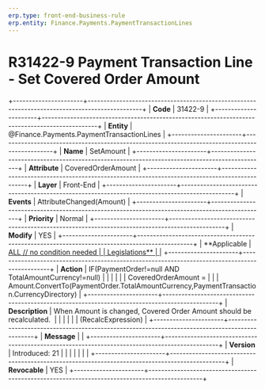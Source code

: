 ```yaml
---
erp.type: front-end-business-rule
erp.entity: Finance.Payments.PaymentTransactionLines
---
```


# R31422-9 Payment Transaction Line - Set Covered Order Amount
+----------------------+-----------------------------------------------------------------------------------------------+
| **Code**             | 31422-9                                                                                       |
+----------------------+-----------------------------------------------------------------------------------------------+
| **Entity**           | @Finance.Payments.PaymentTransactionLines                                                                        |
+----------------------+-----------------------------------------------------------------------------------------------+
| **Name**             | SetAmount                                                                                     |
+----------------------+-----------------------------------------------------------------------------------------------+
| **Attribute**        | CoveredOrderAmount                                                                            |
+----------------------+-----------------------------------------------------------------------------------------------+
| **Layer**            | Front-End                                                                                     |
+----------------------+-----------------------------------------------------------------------------------------------+
| **Events**           | AttributeChanged(Amount)                                                                      |
+----------------------+-----------------------------------------------------------------------------------------------+
| **Priority**         | Normal                                                                                        |
+----------------------+-----------------------------------------------------------------------------------------------+
| **Modify**           | YES                                                                                           |
+----------------------+-----------------------------------------------------------------------------------------------+
| **Applicable         | [ALL // no condition needed                                                                   |
| Legislations**       | ](https://confluence.erp.net/display/techdoc/Country+Specific+Functionality)                  |
+----------------------+-----------------------------------------------------------------------------------------------+
| **Action**           | IF(PaymentOrder!=null AND TotalAmountCurrency!=null)                                          |
|                      |                                                                                               |
|                      | CoveredOrderAmount =                                                                          |
|                      | Amount.ConvertTo(PaymentOrder.TotalAmountCurrency,PaymentTransaction.CurrencyDirectory)       |
+----------------------+-----------------------------------------------------------------------------------------------+
| **Description**      | When Amount is changed, Covered Order Amount should be recalculated.                          |
|                      |                                                                                               |
|                      | (RecalcExpression)                                                                            |
+----------------------+-----------------------------------------------------------------------------------------------+
| **Message**          |                                                                                               |
+----------------------+-----------------------------------------------------------------------------------------------+
| **Version**          | Introduced: 21                                                                                |
|                      |                                                                                               |
|                      |                                                                                               |
+----------------------+-----------------------------------------------------------------------------------------------+
| **Revocable**        | YES                                                                                           |
+----------------------+-----------------------------------------------------------------------------------------------+

  

  

  

